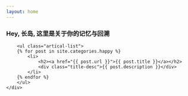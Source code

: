 ```yaml
---
layout: home
---
```


<div class="index-content blog">
    <div class="section">
        <h3>Hey, 长岛, 这里是关于你的记忆与回溯</h3>

        <ul class="artical-list">
        {% for post in site.categories.happy %}
            <li>
                <h2><a href="{{ post.url }}">{{ post.title }}</a></h2>
                <div class="title-desc">{{ post.description }}</div>
            </li>
        {% endfor %}
        </ul>
    </div>
</div>
